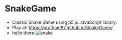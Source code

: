 # SnakeGame
* Classic Snake Game using p5.js JavaScript library. 
* Play at: https://pratham87.github.io/SnakeGame/
* hello there
![snake](https://cloud.githubusercontent.com/assets/23204433/21533286/eafd51ee-cd0d-11e6-8c90-4c89120ae53b.png)

